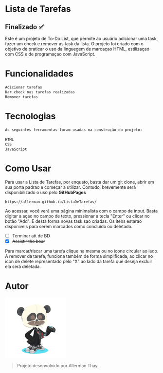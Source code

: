 # Lista de Tarefas 
## Finalizado ✅

Este é um projeto de To-Do List, que permite ao usuário adicionar uma task, fazer um check e remover as task da lista. 
O projeto foi criado com o objetivo de praticar o uso da linguegem de marcaçao HTML, estilizaçao com CSS e de programaçao com JavaScript.

# Funcionalidades

    Adicionar tarefas
    Dar check nas tarefas realizadas
    Remover tarefas

# Tecnologias
    As seguintes ferramentas foram usadas na construção do projeto:

    HTML
    CSS
    JavaScript

# Como Usar

Para usar a Lista de Tarefas, por enquato, basta dar um git clone, abrir em sua porta padrao e começar a utilizar.
Contudo, brevemente será disponibilizado o uso pelo **GitHubPages**
    
    https://allerman.github.io/ListaDeTarefas/
    
Ao acessar, você verá uma página minimalista com o campo de input. 
Basta digitar a açao no campo de texto, pressionar a tecla "Enter" ou clicar no botão "Add". E desta forma novas task sao criadas. 
Os itens estarao disponiveis para serem marcados como concluído ou deletado.

- [ ] Terminar att de BD           
- [x] ~~Assistir the bear~~        

Para marcar/riscar uma tarefa clique na mesma ou no icone circular ao lado.
A remover da tarefa, funciona também de forma simplificada, ao clicar no icon de delete representado pelo "X" ao lado da tarefa que deseja excluir ela será deletada.

# Autor

<img src="/imgs/octocat-1680627320475.png" width="200" height="200"/> 

> Projeto desenvolvido por Allerman Thay.
